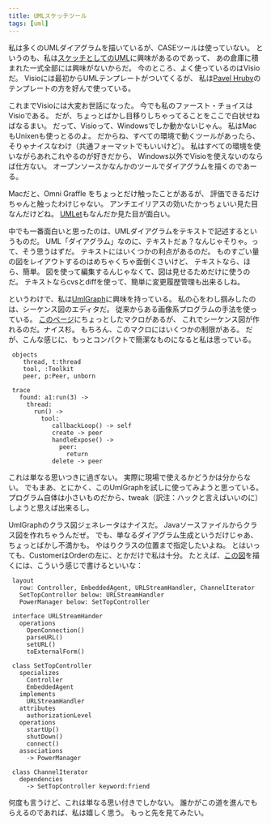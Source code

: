 ```yaml
---
title: UMLスケッチツール
tags: [uml]
---
```


私は多くのUMLダイアグラムを描いているが、CASEツールは使っていない。
というのも、私は[スケッチとしてのUML](/UmlAsSketch)に興味があるのであって、
あの倉庫に積まれた一式全部には興味がないからだ。
今のところ、よく使っているのはVisioだ。
Visioには最初からUMLテンプレートがついてくるが、
私は[Pavel Hruby](http://www.phruby.com/)のテンプレートの方を好んで使っている。

これまでVisioには大変お世話になった。
今でも私のファースト・チョイスはVisioである。
だが、ちょっとばかし目移りしちゃってることをここで白状せねばなるまい。
だって、Visioって、Windowsでしか動かないじゃん。
私はMacもUnixenも使っとるのよ。
だからね、すべての環境で動くツールがあったら、そりゃナイスなわけ（共通フォーマットでもいいけど）。
私はすべての環境を使いながらあれこれやるのが好きだから、
Windows以外でVisioを使えないのならば仕方ない。
オープンソースかなんかのツールでダイアグラムを描くのであーる。

Macだと、Omni Graffle をちょっとだけ触ったことがあるが、
評価できるだけちゃんと触ったわけじゃない。
アンチエイリアスの効いたかっちょいい見た目なんだけどね。
[UMLet](http://qse.ifs.tuwien.ac.at/~auer/umlet/index.html)もなんだか見た目が面白い。

中でも一番面白いと思ったのは、UMLダイアグラムをテキストで記述するというものだ。
UML「ダイアグラム」なのに、テキストだぁ？なんじゃそりゃ。って、そう思うはずだ。
テキストにはいくつかの利点があるのだ。
ものすごい量の図をレイアウトするのはめちゃくちゃ面倒くさいけど、
テキストなら、ほら、簡単。
図を使って編集するんじゃなくて、図は見せるためだけに使うのだ。
テキストならcvsとdiffを使って、簡単に変更履歴管理も出来るしね。

というわけで、私は[UmlGraph](http://www.spinellis.gr/sw/umlgraph/)に興味を持っている。
私の心をわし掴みしたのは、シーケンス図のエディタだ。
従来からある画像系プログラムの手法を使っている。
[このページ](http://www.spinellis.gr/sw/umlgraph/doc/uml-appa.html)にちょっとしたマクロがあるが、
これでシーケンス図が作れるのだ。ナイス杉。
もちろん、このマクロにはいくつかの制限がある。
だが、こんな感じに、もっとコンパクトで簡潔なものになると私は思っている。

```
 objects 
    thread, t:thread
    tool, :Toolkit
    peer, p:Peer, unborn

 trace 
   found: a1:run(3) -> 
     thread: 
       run() -> 
         tool: 
            callbackLoop() -> self
            create -> peer
            handleExpose() -> 
              peer: 
                return      
            delete -> peer
```

これは単なる思いつきに過ぎない。
実際に現場で使えるかどうかは分からない。
でもまあ、とにかく、このUmlGraphを試しに使ってみようと思っている。
プログラム自体は小さいものだから、tweak（訳注：ハックと言えばいいのに）しようと思えば出来るし。

UmlGraphのクラス図ジェネレータはナイスだ。
Javaソースファイルからクラス図を作れちゃうんだぜ。
でも、単なるダイアグラム生成というだけじゃあ、ちょっとばかし不満かも。
やはりクラスの位置まで指定したいよね。
とはいっても、CustomerはOrderの左に、とかだけで私は十分。
たとえば、[この図](http://www.spinellis.gr/sw/umlgraph/doc/ceg-adv.html)を描くには、こういう感じで書けるといいな：

```
 layout
   row: Controller, EmbeddedAgent, URLStreamHandler, ChannelIterator
   SetTopController below: URLStreamHandler
   PowerManager below: SetTopController

 interface URLStreamHander 
   operations 
     OpenConnection()
     parseURL()
     setURL()
     toExternalForm()

 class SetTopController
   specializes
     Controller
     EmbeddedAgent
   implements
     URLStreamHandler
   attributes
     authorizationLevel
   operations
     startUp()
     shutDown()
     connect()
   associations
     -> PowerManager

 class ChannelIterator
   dependencies
     -> SetTopController keyword:friend
```

何度も言うけど、これは単なる思い付きでしかない。
誰かがこの道を進んでもらえるのであれば、私は嬉しく思う。
もっと先を見てみたい。
